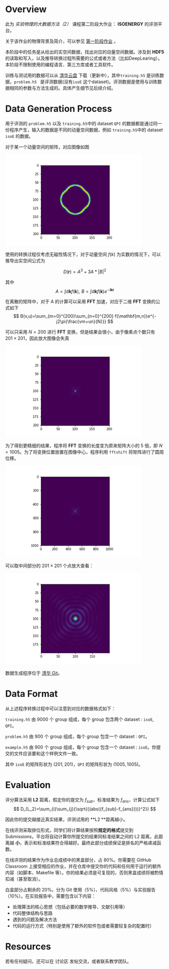# Overview

此为 *实验物理的大数据方法（2）* 课程第二阶段大作业： **ISOENERGY** 的评测平台。

关于该作业的物理背景及简介，可以参见 [第一阶段作业](https://github.com/physics-data/tpl_isoenergy2020) 。

本阶段中的任务是从给出的实空间数据，找出对应的动量空间数据。涉及到 **HDF5** 的读取和写入，以及推导转换过程所需要的公式或者方法（比如DeepLearing）。本阶段不限制使用的编程语言、第三方库或者工具软件。

训练与测试用的数据可以从 [清华云盘](https://cloud.tsinghua.edu.cn/d/c2da107e78d749859345/) 下载（更新中），其中`training.h5` 是训练数据，`problem.h5 ` 是评测数据(没有`isoE` 这个dataset)。评测数据是使用与训练数据相同的参数与方法生成的。具体产生细节见后续介绍。

# Data Generation Process

用于评测的 `problem.h5` 以及 `training.h5`中的 dataset `QPI` 的数据都是通过同一份程序产生，输入的数据是不同的动量空间数据，例如 `training.h5`中的 dataset `isoE` 的数据。

对于某一个动量空间的矩阵，对应图像如图

![动量空间图像](figure/pMom.png)

使用的转换过程仅考虑无磁性情况下，对于动量空间 $f(k)$ 为实数的情况下，可以推导出实空间公式为

$$
D(\mathbf{r}) = A^3+3A*\left|B\right|^2
$$

其中 
$$
A=\int \mathrm{d}\mathbf{k} f(\mathbf{k}),\,\,B=\int \mathrm{d}\mathbf{k} f(\mathbf{k})e^{-i\mathbf{k}\mathbf{r}}
$$

在离散的矩阵中，对于 A 的计算可以采用 **FFT** 加速，对应于二维 **FFT** 变换的公式如下
$$
B(v,u)=\sum_{m=0}^{200}\sum_{n=0}^{200} f(\mathbf{m,n})e^{-j2\pi{\frac{vm+un}{N}}}
$$

可以只采用 $N=200$ 进行 **FFT** 变换，但是结果会很小，由于像素点个数只有 $201\times 201$，因此放大图像会失真

![201点FFT](figure/201FFT.png)

为了得到更精细的结果，程序将 **FFT** 变换的长度变为原来矩阵大小的 5 倍，即 $N=1005$。为了将变换位置放置在图像中心，程序利用 `fftshift` 将矩阵进行了圆周位移。

![1000点FFT](figure/1000FFT.png)

可以取中间部分的 $201\times201$ 个点放大查看：

![1000点FFT放大中间部分](figure/1000FFTpart.png)

数据生成程序位于 [清华 Git](https://git.tsinghua.edu.cn/zaq15/isoenergy/blob/master/scatter.py)。

# Data Format

从上述程序转换过程中可以注意到对应的数据格式如下：

`training.h5` 由 9000 个 group 组成，每个 group 包含两个 dataset : `isoE`, `QPI`。

`problem.h5` 由 900 个 group 组成，每个 group 包含一个 dataset :  `QPI`。

`example.h5` 由 900 个 group 组成，每个 group 包含一个 dataset : `isoE`。你提交的文件应该要和这个样例文件一致。

其中 `isoE` 的矩阵形状为 $(201, 201)$，`QPI` 的矩阵形状为 $(1005, 1005)$。

# Evaluation

评分算法采用 **L2** 距离，假定你的提交为 $f_{sub}$，标准结果为 $f_{ans}$，计算公式如下
$$
D_{L_2}=\sum_{i}\sum_{j}{\sqrt{{(abs({f_{sub}-f_{ans}}))}^2}}
$$

因此你的提交越接近真实结果，评测试用的 **L2 **距离越小。

在线评测采取排位形式，同学们将计算结果按照**规定的格式**提交到 Submissions，平台将自动计算你所提交的结果同标准结果之间的 L2 距离，此距离越 **小**，表示和标准结果符合得越好。最终此部分成绩保证是排名的严格递减函数。

在线评测的结果作为作业总成绩中的黑盒部分，占 80%。你需要在 GitHub Classroom 上接受相应的作业，并在仓库中提交你的代码和任何用于运行的额外内容（如脚本、Makefile 等）。你的结果必须是可复现的，否则黑盒成绩将被酌情扣减（甚至取消）。

白盒部分占剩余的 20%。分为 Git 使用（5%）、代码风格（5%）与实验报告（10%）。在实验报告中，需要包含以下内容：

+ 处理算法的核心思想（包括必要的数学推导、文献引用等）
+ 代码整体结构与思路
+ 遇到的问题及解决方法
+ 代码的运行方式（特别是使用了额外的软件包或者需要较复杂的配置时）

# Resources

若有任何疑问，还可以在 讨论区 发帖交流，或者联系教学团队。


